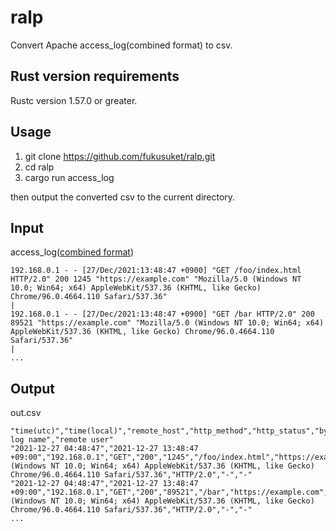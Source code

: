 # ralp
Convert Apache access_log(combined format) to csv.

## Rust version requirements

Rustc version 1.57.0 or greater.

## Usage

1. git clone https://github.com/fukusuket/ralp.git
2. cd ralp
3. cargo run access_log

then output the converted csv to the current directory.

## Input
access_log([combined format](https://httpd.apache.org/docs/2.4/ja/logs.html))
```
192.168.0.1 - - [27/Dec/2021:13:48:47 +0900] "GET /foo/index.html HTTP/2.0" 200 1245 "https://example.com" "Mozilla/5.0 (Windows NT 10.0; Win64; x64) AppleWebKit/537.36 (KHTML, like Gecko) Chrome/96.0.4664.110 Safari/537.36"                                              |
192.168.0.1 - - [27/Dec/2021:13:48:47 +0900] "GET /bar HTTP/2.0" 200 89521 "https://example.com" "Mozilla/5.0 (Windows NT 10.0; Win64; x64) AppleWebKit/537.36 (KHTML, like Gecko) Chrome/96.0.4664.110 Safari/537.36"                                                                  |
...
```

## Output
out.csv
```
"time(utc)","time(local)","remote_host","http_method","http_status","bytes","request_url","referer","user_agent","http_version","remote log name","remote user"
"2021-12-27 04:48:47","2021-12-27 13:48:47 +09:00","192.168.0.1","GET","200","1245","/foo/index.html","https://example.com","Mozilla/5.0 (Windows NT 10.0; Win64; x64) AppleWebKit/537.36 (KHTML, like Gecko) Chrome/96.0.4664.110 Safari/537.36","HTTP/2.0","-","-"
"2021-12-27 04:48:47","2021-12-27 13:48:47 +09:00","192.168.0.1","GET","200","89521","/bar","https://example.com","Mozilla/5.0 (Windows NT 10.0; Win64; x64) AppleWebKit/537.36 (KHTML, like Gecko) Chrome/96.0.4664.110 Safari/537.36","HTTP/2.0","-","-"
...
```
